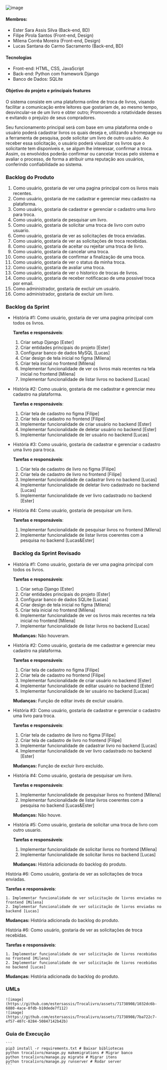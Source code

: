 ![image](https://github.com/estersassis/Trocalivro/assets/71738908/f3503cd7-a636-4b4a-ac35-43c8a153666a)

#### Membros:
- Ester Sara Assis Silva (Back-end, BD)
- Filipe Pirola Santos (Front-end, Design)
- Milena Corrêa Moreira (Front-end, Design)
- Lucas Santana do Carmo Sacramento (Back-end, BD)

#### Tecnologias
- Front-end: HTML, CSS, JavaScript
- Back-end: Python com framework Django
- Banco de Dados: SQLite

#### Objetivo do projeto e principais features

O sistema consiste em uma plataforma online de troca de livros, visando facilitar a comunicação entre leitores que gostariam de, ao mesmo tempo, desvincular-se de um livro e obter outro; Promovendo a rotatividade desses e evitando o prejuízo de seus compradores. 

Seu funcionamento principal será com base em uma plataforma onde o usuário poderá cadastrar livros os quais deseja e, utilizando a homepage ou a ferramenta de pesquisa, pode solicitar um livro de outro usuário. Ao receber essa solicitação, o usuário poderá visualizar os livros que o solicitante tem disponíveis e, se algum lhe interessar, confirmar a troca. Assim, os envolvidos poderão confirmar ou cancelar trocas pelo sistema e avaliar o processo, de forma a atribuir uma reputação aos usuários, conferindo confiabilidade ao sistema. 

### Backlog do Produto

1. Como usuário, gostaria de ver uma pagina principal com os livros mais recentes.
2. Como usuário, gostaria de me cadastrar e gerenciar meu cadastro na plataforma. 
3. Como usuário, gostaria de cadastrar e gerenciar o cadastro uma livro para troca. 
4. Como usuário, gostaria de pesquisar um livro.
5. Como usuário, gostaria de solicitar uma troca de livro com outro usuario.
6. Como usuário, gostaria de ver as solicitações de troca enviadas.
7. Como usuário, gostaria de ver as solicitações de troca recebidas.
8. Como usuário, gostaria de aceitar ou rejeitar uma troca de livro.
9. Como usuário, gostaria de cancelar uma troca.
10. Como usuário, gostaria de confirmar a finalização de uma troca.
11. Como usuário, gostaria de ver o status da minha troca.
12. Como usuário, gostaria de avaliar uma troca.
13. Como usuário, gostaria de ver o historico de trocas de livros.
14. Como usuário, gostaria de receber notificacao de uma possivel troca por email.
15. Como administrador, gostaria de excluir um usuário.
16. Como administrador, gostaria de excluir um livro.

### Backlog da Sprint

- História #1: Como usuário, gostaria de ver uma pagina principal com todos os livros.
    
    **Tarefas e responsáveis**:
    
    1. Criar setup Django [Ester]
    2. Criar entidades principais do projeto [Ester]
    3. Configurar banco de dados MySQL [Lucas]
    4. Criar design de tela inicial no figma [Milena]
    5. Criar tela inicial no frontend [Milena]
    6. Implementar funcionalidade de ver os livros mais recentes na tela inicial no frontend [Milena]
    7. Implementar funcionalidade de listar livros no backend [Lucas]

- História #2: Como usuário, gostaria de me cadastrar e gerenciar meu cadastro na plataforma.
    
    **Tarefas e responsáveis**:
    
    1. Criar tela de cadastro no figma [Filipe]
    2. Criar tela de cadastro no frontend [Filipe]
    3. Implementar funcionalidade de criar usuário no backend [Ester]
    4. Implementar funcionalidade de deletar usuário no backend [Ester]
    5. Implementar funcionalidade de ler usuário no backend [Lucas]
    
- História #3: Como usuário, gostaria de cadastrar e gerenciar o cadastro uma livro para troca.
    
    **Tarefas e responsáveis**:
    
    1. Criar tela de cadastro de livro no figma [Filipe]
    2. Criar tela de cadastro de livro no frontend [Filipe]
    3. Implementar funcionalidade de cadastrar livro no backend [Lucas]
    4. Implementar funcionalidade de deletar livro cadastrado no backend [Lucas]
    5. Implementar funcionalidade de ver livro cadastrado no backend [Ester]

- História #4: Como usuário, gostaria de pesquisar um livro.
    
    **Tarefas e responsáveis**:
    
    1. Implementar funcionalidade de pesquisar livros no frontend [Milena]
    2. Implementar funcionalidade de listar livros coerentes com a pesquisa no backend [Lucas&Ester]

  ### Backlog da Sprint Revisado

- História #1: Como usuário, gostaria de ver uma pagina principal com todos os livros.
    
    **Tarefas e responsáveis**:
    
    1. Criar setup Django [Ester]
    2. Criar entidades principais do projeto [Ester]
    3. Configurar banco de dados SQLite [Lucas]
    4. Criar design de tela inicial no figma [Milena]
    5. Criar tela inicial no frontend [Milena]
    6. Implementar funcionalidade de ver os livros mais recentes na tela inicial no frontend [Milena]
    7. Implementar funcionalidade de listar livros no backend [Lucas]

    **Mudanças:** Não houveram.

- História #2: Como usuário, gostaria de me cadastrar e gerenciar meu cadastro na plataforma.
    
    **Tarefas e responsáveis**:
    
    1. Criar tela de cadastro no figma [Filipe]
    2. Criar tela de cadastro no frontend [Filipe]
    3. Implementar funcionalidade de criar usuário no backend [Ester]
    4. Implementar funcionalidade de editar usuário no backend [Ester]
    5. Implementar funcionalidade de ler usuário no backend [Lucas]

    **Mudanças:** Função de editar invés de excluir usuário.
    
- História #3: Como usuário, gostaria de cadastrar e gerenciar o cadastro uma livro para troca.
    
    **Tarefas e responsáveis**:
    
    1. Criar tela de cadastro de livro no figma [Filipe]
    2. Criar tela de cadastro de livro no frontend [Filipe]
    3. Implementar funcionalidade de cadastrar livro no backend [Lucas]
    4. Implementar funcionalidade de ver livro cadastrado no backend [Ester]

  **Mudanças:** Função de excluir livro excluído.

- História #4: Como usuário, gostaria de pesquisar um livro.
    
    **Tarefas e responsáveis**:
    
    1. Implementar funcionalidade de pesquisar livros no frontend [Milena]
    3. Implementar funcionalidade de listar livros coerentes com a pesquisa no backend [Lucas&Ester]

  **Mudanças:** Não houve.

- História #5: Como usuário, gostaria de solicitar uma troca de livro com outro usuario.

  **Tarefas e responsáveis**:
    
    1. Implementar funcionalidade de solicitar livros no frontend [Milena]
    2. Implementar funcionalidade de solicitar livros no backend [Lucas]

  **Mudanças:** História adicionada do backlog do produto.

 História #6: Como usuário, gostaria de ver as solicitações de troca enviadas.

  **Tarefas e responsáveis**:
    
    1. Implementar funcionalidade de ver solicitação de livros enviadas no frontend [Milena]
    2. Implementar funcionalidade de ver solicitação de livros enviadas no backend [Lucas]

  **Mudanças:** História adicionada do backlog do produto.

 História #6: Como usuário, gostaria de ver as solicitações de troca recebidas.

  **Tarefas e responsáveis**:
    
    1. Implementar funcionalidade de ver solicitação de livros recebidas no frontend [Milena]
    2. Implementar funcionalidade de ver solicitação de livros recebidas no backend [Lucas]

  **Mudanças:** História adicionada do backlog do produto.
 
  ### UMLs
    ![image](https://github.com/estersassis/Trocalivro/assets/71738908/1032dc6b-6880-4ace-8fdb-b10dede7f112)
    ![image](https://github.com/estersassis/Trocalivro/assets/71738908/7ba722c7-ef57-407c-8284-50847142b42b)

  ### Guia de Execução

    ```
    pip3 install -r requirements.txt # Baixar bibliotecas
    python trocalivro/manage.py makemigrations # Migrar banco
    python trocalivro/manage.py migrate # Migrar itens
    python trocalivro/manage.py runserver # Rodar server
    ```
